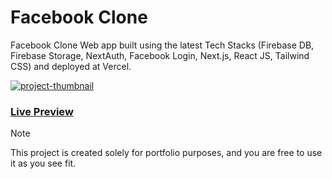 # Facebook Clone

Facebook Clone Web app built using the latest Tech Stacks (Firebase DB, Firebase Storage, NextAuth, Facebook Login, Next.js, React JS, Tailwind CSS) and deployed at Vercel.

<a href="https://aftabrehan.com/portfolio/facebook-clone"><img src="https://github.com/aftabrehan/facebook-wex/assets/93012310/ce77df4c-2ba1-40a7-9bff-feb2db3cfcde" alt="project-thumbnail"/></a>

### [Live Preview](https://facebook-wex.vercel.app)

> [!NOTE]
> This project is created solely for portfolio purposes, and you are free to use it as you see fit.
